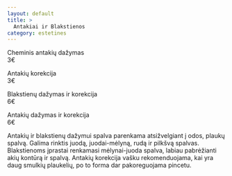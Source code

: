 ```yaml
---
layout: default
title: >
  Antakiai ir Blakstienos
category: estetines
---
```

<p><div class="name-tag">Cheminis antakių dažymas</div><div class="price-tag">3€</div></p>
<p><div class="name-tag">Antakių korekcija</div><div class="price-tag">3€</div></p>
<p><div class="name-tag">Blakstienų dažymas ir korekcija</div><div class="price-tag">6€</div></p>
<p><div class="name-tag">Antakių dažymas ir korekcija</div><div class="price-tag">6€</div></p>
<p>Antakių  ir  blakstienų  dažymui  spalva  parenkama  atsižvelgiant  į  odos, plaukų  spalvą.  Galima rinktis juodą,  juodai-mėlyną,  rudą  ir  pilkšvą  spalvas. Blakstienoms  įprastai  renkamasi  mėlynai-juoda spalva,  labiau  pabrėžianti akių  kontūrą  ir  spalvą.  Antakių  korekcija  vašku  rekomenduojama,  kai  yra daug smulkių plaukelių, po to forma dar pakoreguojama pincetu.</p>
